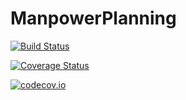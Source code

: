 # ManpowerPlanning

[![Build Status](https://travis-ci.org/jvkerckh/ManpowerPlanning.jl.svg?branch=master)](https://travis-ci.org/jvkerckh/ManpowerPlanning.jl)

[![Coverage Status](https://coveralls.io/repos/jvkerckh/ManpowerPlanning.jl/badge.svg?branch=master&service=github)](https://coveralls.io/github/jvkerckh/ManpowerPlanning.jl?branch=master)

[![codecov.io](http://codecov.io/github/jvkerckh/ManpowerPlanning.jl/coverage.svg?branch=master)](http://codecov.io/github/jvkerckh/ManpowerPlanning.jl?branch=master)
